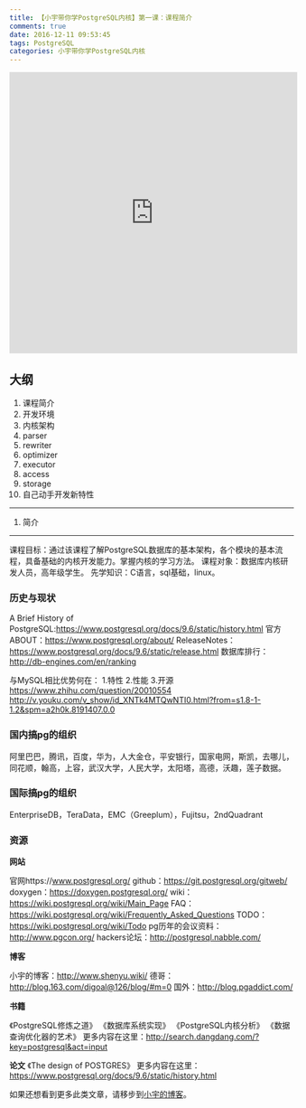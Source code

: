 ```yaml
---
title: 【小宇带你学PostgreSQL内核】第一课：课程简介
comments: true
date: 2016-12-11 09:53:45
tags: PostgreSQL
categories: 小宇带你学PostgreSQL内核
---
```



<center><iframe height=498 width=510 src='http://player.youku.com/embed/XMTg1NzAxNjM4NA==' frameborder=0 'allowfullscreen'></iframe></center>

<!--more-->

大纲
------
1. 课程简介
2. 开发环境
3. 内核架构
4. parser
5. rewriter
6. optimizer
7. executor
8. access
9. storage
10. 自己动手开发新特性

----


1. 简介
----------
课程目标：通过该课程了解PostgreSQL数据库的基本架构，各个模块的基本流程，具备基础的内核开发能力。掌握内核的学习方法。
课程对象：数据库内核研发人员，高年级学生。
先学知识：C语言，sql基础，linux。


### 历史与现状
A Brief History of PostgreSQL:https://www.postgresql.org/docs/9.6/static/history.html
官方ABOUT：https://www.postgresql.org/about/
ReleaseNotes：https://www.postgresql.org/docs/9.6/static/release.html
数据库排行：http://db-engines.com/en/ranking

与MySQL相比优势何在：
1.特性
2.性能
3.开源
https://www.zhihu.com/question/20010554
http://v.youku.com/v_show/id_XNTk4MTQwNTI0.html?from=s1.8-1-1.2&spm=a2h0k.8191407.0.0

### 国内搞pg的组织

阿里巴巴，腾讯，百度，华为，人大金仓，平安银行，国家电网，斯凯，去哪儿，同花顺，翰高，上容，武汉大学，人民大学，太阳塔，高德，沃趣，莲子数据。

### 国际搞pg的组织

EnterpriseDB，TeraData，EMC（Greeplum），Fujitsu，2ndQuadrant


### 资源

**网站**

官网https://www.postgresql.org/
github：https://git.postgresql.org/gitweb/
doxygen：https://doxygen.postgresql.org/
wiki：https://wiki.postgresql.org/wiki/Main_Page
FAQ：https://wiki.postgresql.org/wiki/Frequently_Asked_Questions
TODO：https://wiki.postgresql.org/wiki/Todo
pg历年的会议资料：http://www.pgcon.org/
hackers论坛：http://postgresql.nabble.com/

**博客**

小宇的博客：http://www.shenyu.wiki/
德哥：http://blog.163.com/digoal@126/blog/#m=0
国外：http://blog.pgaddict.com/

**书籍**

《PostgreSQL修炼之道》
《数据库系统实现》
《PostgreSQL内核分析》
《数据查询优化器的艺术》
更多内容在这里：http://search.dangdang.com/?key=postgresql&act=input

**论文**
《The design of POSTGRES》
更多内容在这里：https://www.postgresql.org/docs/9.6/static/history.html

如果还想看到更多此类文章，请移步到[小宇的博客](http://shenyu.wiki)。
